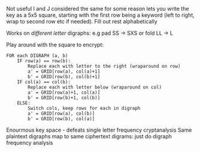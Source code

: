 Not useful
I and J considered the same for some reason
lets you write the key as a 5x5 square, starting with the first row being a keyword (left to right, wrap to second row etc if needed). Fill out rest alphabetically

Works on *different letter* digraphs: e.g pad SS -> SXS or fold LL -> L

Play around with the square to encrypt:
```
FOR each DIGRAPH (a, b)
	IF row(a) == row(b):
		Replace each with letter to the right (wraparound on row)
		a' = GRID[row(a), col(a)+1]
		b' = GRID[row(b), col(b)+1]
    IF col(a) == col(b):
	    Replace each with letter below (wraparound on col)
	    a' = GRID[row(a)+1, col(a)]
	    b' = GRID[row(b)+1, col(b)]
	ELSE:
		Switch cols, keep rows for each in digraph
		a' = GRID[row(a), col(b)]
		b' = GRID[row(b), col(a)]
```

Enourmous key space - defeats single letter frequency cryptanalysis
Same plaintext digraphs map to same ciphertext digrams:
	just do digraph frequency analysis
